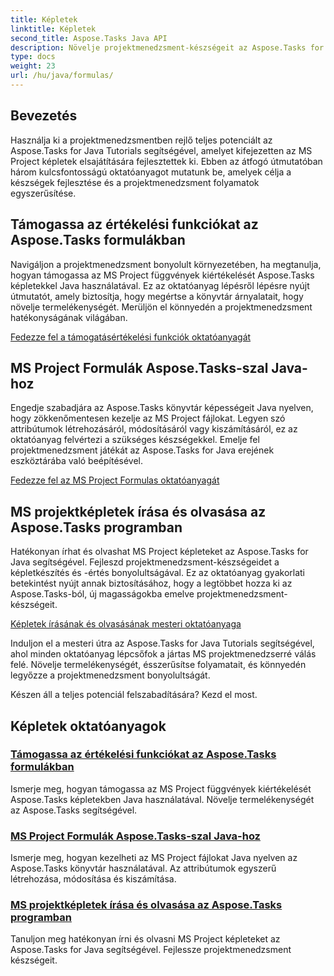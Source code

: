 ```yaml
---
title: Képletek
linktitle: Képletek
second_title: Aspose.Tasks Java API
description: Növelje projektmenedzsment-készségeit az Aspose.Tasks for Java segítségével. Sajátítsa el az MS Project képleteit, növelje a termelékenységet, és hatékonyan írjon/olvasson képleteket könnyedén.
type: docs
weight: 23
url: /hu/java/formulas/
---
```


## Bevezetés

Használja ki a projektmenedzsmentben rejlő teljes potenciált az Aspose.Tasks for Java Tutorials segítségével, amelyet kifejezetten az MS Project képletek elsajátítására fejlesztettek ki. Ebben az átfogó útmutatóban három kulcsfontosságú oktatóanyagot mutatunk be, amelyek célja a készségek fejlesztése és a projektmenedzsment folyamatok egyszerűsítése.

## Támogassa az értékelési funkciókat az Aspose.Tasks formulákban
Navigáljon a projektmenedzsment bonyolult környezetében, ha megtanulja, hogyan támogassa az MS Project függvények kiértékelését Aspose.Tasks képletekkel Java használatával. Ez az oktatóanyag lépésről lépésre nyújt útmutatót, amely biztosítja, hogy megértse a könyvtár árnyalatait, hogy növelje termelékenységét. Merüljön el könnyedén a projektmenedzsment hatékonyságának világában.

[Fedezze fel a támogatásértékelési funkciók oktatóanyagát](./evaluation-functions/)

## MS Project Formulák Aspose.Tasks-szal Java-hoz
Engedje szabadjára az Aspose.Tasks könyvtár képességeit Java nyelven, hogy zökkenőmentesen kezelje az MS Project fájlokat. Legyen szó attribútumok létrehozásáról, módosításáról vagy kiszámításáról, ez az oktatóanyag felvértezi a szükséges készségekkel. Emelje fel projektmenedzsment játékát az Aspose.Tasks for Java erejének eszköztárába való beépítésével.

[Fedezze fel az MS Project Formulas oktatóanyagát](./work-with-formulas/)

## MS projektképletek írása és olvasása az Aspose.Tasks programban
Hatékonyan írhat és olvashat MS Project képleteket az Aspose.Tasks for Java segítségével. Fejleszd projektmenedzsment-készségeidet a képletkészítés és -értés bonyolultságával. Ez az oktatóanyag gyakorlati betekintést nyújt annak biztosításához, hogy a legtöbbet hozza ki az Aspose.Tasks-ból, új magasságokba emelve projektmenedzsment-készségeit.

[Képletek írásának és olvasásának mesteri oktatóanyaga](./write-read-formulas/)

Induljon el a mesteri útra az Aspose.Tasks for Java Tutorials segítségével, ahol minden oktatóanyag lépcsőfok a jártas MS projektmenedzserré válás felé. Növelje termelékenységét, ésszerűsítse folyamatait, és könnyedén legyőzze a projektmenedzsment bonyolultságát.

Készen áll a teljes potenciál felszabadítására? Kezd el most.

## Képletek oktatóanyagok
### [Támogassa az értékelési funkciókat az Aspose.Tasks formulákban](./evaluation-functions/)
Ismerje meg, hogyan támogassa az MS Project függvények kiértékelését Aspose.Tasks képletekben Java használatával. Növelje termelékenységét az Aspose.Tasks segítségével.
### [MS Project Formulák Aspose.Tasks-szal Java-hoz](./work-with-formulas/)
Ismerje meg, hogyan kezelheti az MS Project fájlokat Java nyelven az Aspose.Tasks könyvtár használatával. Az attribútumok egyszerű létrehozása, módosítása és kiszámítása.
### [MS projektképletek írása és olvasása az Aspose.Tasks programban](./write-read-formulas/)
Tanuljon meg hatékonyan írni és olvasni MS Project képleteket az Aspose.Tasks for Java segítségével. Fejlessze projektmenedzsment készségeit.